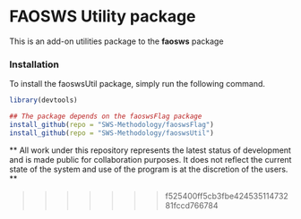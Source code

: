 # FAOSWS Utility package

This is an add-on utilities package to the **faosws** package 

### Installation

To install the faoswsUtil package, simply run the following command. 

```r
library(devtools)

## The package depends on the faoswsFlag package
install_github(repo = "SWS-Methodology/faoswsFlag")
install_github(repo = "SWS-Methodology/faoswsUtil")
```

** All work under this repository represents the latest status of development and is made public for collaboration purposes. It does not reflect the current state of the system and use of the program is at the discretion of the users. **
>>>>>>> f525400ff5cb3fbe42453511473281fccd766784
